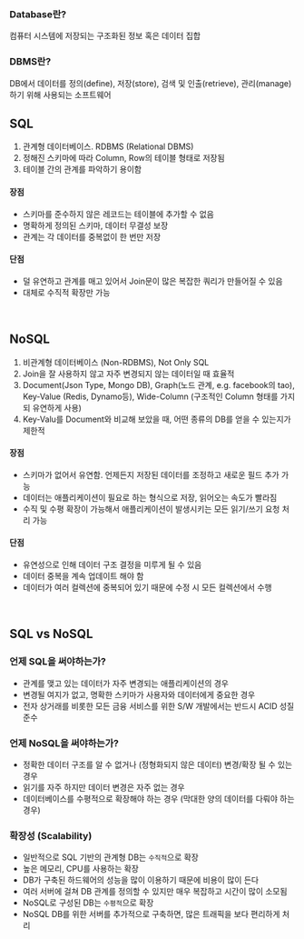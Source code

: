 ### Database란?
컴퓨터 시스템에 저장되는 구조화된 정보 혹은 데이터 집합

### DBMS란?
DB에서 데이터를 정의(define), 저장(store), 검색 및 인출(retrieve), 관리(manage)하기 위해 사용되는 소프트웨어


## SQL 
 1. 관계형 데이터베이스. RDBMS (Relational DBMS)
 2. 정해진 스키마에 따라 Column, Row의 테이블 형태로 저장됨
 3. 테이블 간의 관계를 파악하기 용이함 

#### 장점 
-   스키마를 준수하지 않은 레코드는 테이블에 추가할 수 없음
-   명확하게 정의된 스키마, 데이터 무결성 보장
-   관계는 각 데이터를 중복없이 한 번만 저장
#### 단점 
-   덜 유연하고 관계를 매고 있어서 Join문이 많은 복잡한 쿼리가 만들어질 수 있음
-   대체로 수직적 확장만 가능


<br>

## NoSQL
1. 비관계형 데이터베이스 (Non-RDBMS), Not Only SQL
2. Join을 잘 사용하지 않고 자주 변경되지 않는 데이터일 때 효율적
3. Document(Json Type, Mongo DB), Graph(노드 관계, e.g. facebook의 tao), Key-Value (Redis, Dynamo등), Wide-Column (구조적인 Column 형태를 가지되 유연하게 사용)
4. Key-Valu를 Document와 비교해 보았을 때, 어떤 종류의 DB를 얻을 수 있는지가 제한적

#### 장점
-   스키마가 없어서 유연함. 언제든지 저장된 데이터를 조정하고 새로운 필드 추가 가능
-   데이터는 애플리케이션이 필요로 하는 형식으로 저장, 읽어오는 속도가 빨라짐
-   수직 및 수평 확장이 가능해서 애플리케이션이 발생시키는 모든 읽기/쓰기 요청 처리 가능

#### 단점
-   유연성으로 인해 데이터 구조 결정을 미루게 될 수 있음
-   데이터 중복을 계속 업데이트 해야 함
-   데이터가 여러 컬렉션에 중복되어 있기 때문에 수정 시 모든 컬렉션에서 수행

<br>


## SQL vs NoSQL

### 언제 SQL을 써야하는가? 
-   관계를 맺고 있는 데이터가 자주 변경되는 애플리케이션의 경우
-   변경될 여지가 없고, 명확한 스키마가 사용자와 데이터에게 중요한 경우
-   전자 상거래를 비롯한 모든 금융 서비스를 위한 S/W 개발에서는 반드시 ACID 성질 준수

### 언제 NoSQL을 써야하는가?
-   정확한 데이터 구조를 알 수 없거나 (정형화되지 않은 데이터) 변경/확장 될 수 있는 경우
-   읽기를 자주 하지만 데이터 변경은 자주 없는 경우
-   데이터베이스를 수평적으로 확장해야 하는 경우 (막대한 양의 데이터를 다뤄야 하는 경우)

### 확장성 (Scalability)

-   일반적으로 SQL 기반의 관계형 DB는 `수직적`으로 확장
-   높은 메모리, CPU를 사용하는 확장
-   DB가 구축된 하드웨어의 성능을 많이 이용하기 때문에 비용이 많이 든다
-   여러 서버에 걸쳐 DB 관계를 정의할 수 있지만 매우 복잡하고 시간이 많이 소모됨
-   NoSQL로 구성된 DB는 `수평적`으로 확장
-   NoSQL DB를 위한 서버를 추가적으로 구축하면, 많은 트래픽을 보다 편리하게 처리